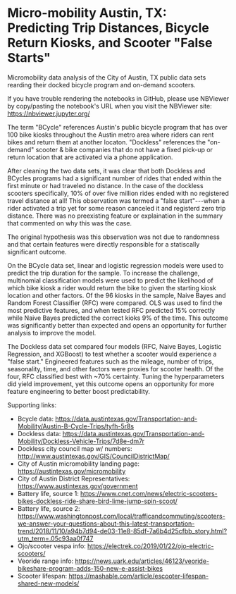 # Micro-mobility Austin, TX: Predicting Trip Distances, Bicycle Return Kiosks, and Scooter "False Starts"
Micromobility data analysis of the City of Austin, TX public data sets rearding their docked bicycle program and on-demand scooters.

If you have trouble rendering the notebooks in GitHub, please use NBViewer by copy/pasting the notebook's URL when you visit the NBViewer site: https://nbviewer.jupyter.org/

The term "BCycle" references Austin's public bicycle program that has over 100 bike kiosks throughout the Austin metro area where riders can rent bikes and return them at another locaton. "Dockless" references the "on-demand" scooter & bike companies that do not have a fixed pick-up or return location that are activated via a phone application.

After cleaning the two data sets, it was clear that both Dockless and BCycles programs had a significant number of rides that ended 
within the first minute or had traveled no distance. In the case of the dockless scooters specifically, 10% of over five million rides ended with no registered travel distance at all! This observation was termed a "false start"---when a rider activated a trip yet for some reason canceled it and registerd zero trip distance. There was no preexisting feature or explaination in the summary that commented on why this was the case.

The original hypothesis was this observation was not due to randomness and that certain features were directly responsible for a statiscally significant outcome. 

On the BCycle data set, linear and logistic regression models were used to predict the trip duration for the sample. To increase the challenge, multinomial classification models were used to predict the likelihood of which bike kiosk a rider would return the bike to given the starting kiosk location and other factors. Of the 96 kiosks in the sample, Naive Bayes and Random Forest Classifier (RFC) were compared. OLS was used to find the most predictive features, and when tested RFC predicted 15% correctly while Naive Bayes predicted the correct kioks 9% of the time. This outcome was significantly better than expected and opens an opportunity for further analysis to improve the model. 

The Dockless data set compared four models (RFC, Naive Bayes, Logistic Regression, and XGBoost) to test whether a scooter would experience a "false start." Engineered features such as the mileage, number of trips, seasonality, time, and other factors were proxies for scooter health. Of the four, RFC classified best with ~70% certainty. Tuning the hyperparameters did yield improvement, yet this outcome opens an opportunity for more feature engineering to better boost predictability. 

Supporting links:

- Bcycle data: https://data.austintexas.gov/Transportation-and-Mobility/Austin-B-Cycle-Trips/tyfh-5r8s
- Dockless data: https://data.austintexas.gov/Transportation-and-Mobility/Dockless-Vehicle-Trips/7d8e-dm7r
- Dockless city council map w/ numbers: http://www.austintexas.gov/GIS/CouncilDistrictMap/
- City of Austin micromobility landing page: https://austintexas.gov/micromobility
- City of Austin District Representatives: https://www.austintexas.gov/government
- Battery life, source 1: https://www.cnet.com/news/electric-scooters-bikes-dockless-ride-share-bird-lime-jump-spin-scoot/
- Battery life, source 2: https://www.washingtonpost.com/local/trafficandcommuting/scooters-we-answer-your-questions-about-this-latest-transportation-trend/2018/11/10/a94b7d94-de03-11e8-85df-7a6b4d25cfbb_story.html?utm_term=.05c93aa0f747
- Ojo/scooter vespa info: https://electrek.co/2019/01/22/ojo-electric-scooters/
- Veoride range info: https://news.uark.edu/articles/46123/veoride-bikeshare-program-adds-150-new-e-assist-bikes
- Scooter lifespan: https://mashable.com/article/escooter-lifespan-shared-new-models/
